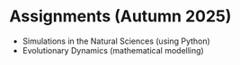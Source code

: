 # Assignments (Autumn 2025)

- Simulations in the Natural Sciences (using Python)
- Evolutionary Dynamics (mathematical modelling)
